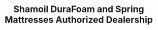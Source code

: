 ---
title: "Shamoil DuraFoam and Spring Mattresses Authorized Dealership"
url: /karachi/shamoil-durafoam-and-spring-mattresses-authorized-dealership/
shop: bed
---
